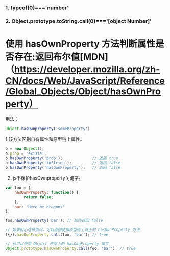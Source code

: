 ### 1. typeof(0)==='number'
### 2. Object.prototype.toString.call(0)==='[object Number]'

# 使用 hasOwnProperty 方法判断属性是否存在:返回布尔值[MDN]（https://developer.mozilla.org/zh-CN/docs/Web/JavaScript/Reference/Global_Objects/Object/hasOwnProperty）
用法：
```javascript
Object.hasOwnproperty('someProperty')
```
1.该方法区别自有属性和原型链上属性。
```javascript
o = new Object();
o.prop = 'exists';
o.hasOwnProperty('prop');             // 返回 true
o.hasOwnProperty('toString');         // 返回 false
o.hasOwnProperty('hasOwnProperty');   // 返回 false
```

2. js不保护hasOwnproperty关键字。
```javascript
var foo = {
    hasOwnProperty: function() {
        return false;
    },
    bar: 'Here be dragons'
};

foo.hasOwnProperty('bar'); // 始终返回 false

// 如果担心这种情况，可以直接使用原型链上真正的 hasOwnProperty 方法
({}).hasOwnProperty.call(foo, 'bar'); // true

// 也可以使用 Object 原型上的 hasOwnProperty 属性
Object.prototype.hasOwnProperty.call(foo, 'bar'); // true
```
